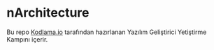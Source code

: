 # nArchitecture
Bu repo [Kodlama.io](https://www.kodlama.io/courses) tarafından hazırlanan Yazılım Geliştirici Yetiştirme Kampını içerir.
